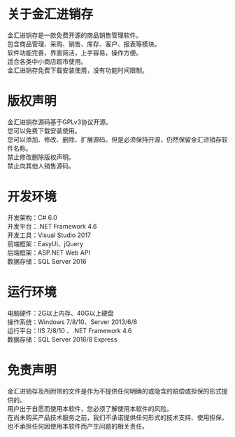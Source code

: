 # 关于金汇进销存
金汇进销存是一款免费开源的商品销售管理软件。  
包含商品管理、采购、销售、库存、客户、报表等模块。  
软件功能完善，界面简洁，上手容易，操作方便。  
适合各类中小商店超市使用。  
金汇进销存免费下载安装使用，没有功能时间限制。  

# 版权声明
金汇进销存源码基于GPLv3协议开源。  
您可以免费下载安装使用。  
您可以添加、修改、删除、扩展源码。但是必须保持开源，仍然保留金汇进销存软件名称。  
禁止修改删除版权声明。  
禁止向其他人销售源码。  

# 开发环境
开发架构：C# 6.0  
开发平台：.NET Framework 4.6  
开发工具：Visual Studio 2017  
前端框架：EasyUI、jQuery  
后端框架：ASP.NET Web API  
数据存储：SQL Server 2016  


# 运行环境
电脑硬件：2G以上内存、40G以上硬盘  
操作系统：Windows 7/8/10、Server 2013/6/8  
运行平台：IIS 7/8/10 、.NET Framework 4.6  
数据存储：SQL Server 2016/8 Express  

# 免责声明
金汇进销存及所附带的文件是作为不提供任何明确的或隐含的赔偿或担保的形式提供的。   
用户出于自愿而使用本软件，您必须了解使用本软件的风险。  
在尚未购买产品技术服务之前，我们不承诺提供任何形式的技术支持、使用担保，  
也不承担任何因使用本软件而产生问题的相关责任。
